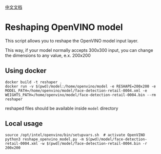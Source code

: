 [中文文档](README.zh-CN.md)

# Reshaping OpenVINO model

This script allows you to reshape the OpenVINO model input layer.

This way, if your model normally accepts 300x300 input, you can change the dimensions to any value, e.x. 200x200

## Using docker

```
docker build -t reshaper .
docker run -v $(pwd)/model:/home/openvino/model -e RESHAPE=200x200 -e MODEL_PATH=/home/openvino/model/face-detection-retail-0004.xml -e WEIGHTS_PATH=/home/openvino/model/face-detection-retail-0004.bin --rm reshaper
```

reshaped files should be available inside `model` directory


## Local usage

```
source /opt/intel/openvino/bin/setupvars.sh  # activate OpenVINO
python3 reshape_openvino_model.py -m $(pwd)/model/face-detection-retail-0004.xml -w $(pwd)/model/face-detection-retail-0004.bin -r 200x200
```

